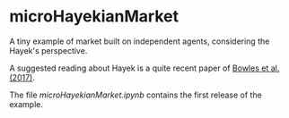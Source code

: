 # microHayekianMarket
A tiny example of market built on independent agents, considering the Hayek's perspective.

A suggested reading about Hayek is a quite recent paper of [Bowles et al. (2017)](https://www.aeaweb.org/articles?id=10.1257/jep.31.3.215).

The file *microHayekianMarket.ipynb* contains the first release of the example.

